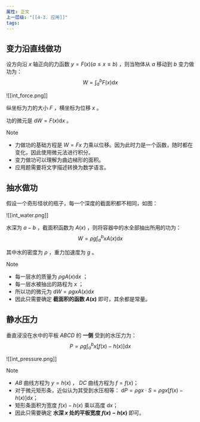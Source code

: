 ```yaml
---
属性: 正文
上一层级: "[[4-3. 应用]]"
tags:
---
```


## 变力沿直线做功

设方向沿 $x$ 轴正向的力函数 $y=F(x) (a \le x \le b)$ ，则当物体从 $a$ 移动到 $b$ 变力做功为： $$W=\int^{b}_{a} F(x) \mathrm{d}x$$

![[int_force.png]]

纵坐标为力的大小 $F$ ，横坐标为位移 $x$ 。

功的微元是 $\mathrm{d}W = F(x) \mathrm{d}x$ 。

> [!note]
> - 力做功的基础方程是 $W = Fx$ 力乘以位移。因为此时力是一个函数，随时都在变化，因此使用微元法进行积分。
> - 变力做功可以理解为曲边梯形的面积。
> - 应用题需要将文字描述转换为数学语言。


## 抽水做功

假设一个奇形怪状的瓶子，每一个深度的截面积都不相同，如图：

![[int_water.png]]

水深为 $a-b$ ，截面积函数为 $A(x)$ ，则将容器中的水全部抽出所用的功为： $$W=\rho g \int^{b}_{a} xA(x) \mathrm{d}x$$

其中水的密度为 $\rho$ ，重力加速度为 $g$ 。

> [!note] 
> - 每一层水的质量为 $\rho g A(x) \mathrm{d}x$ ；
> - 每一层水被抽出的路程为 $x$ ；
> - 所以功的微元为 $\mathrm{d}W = \rho gx A(x) \mathrm{d}x$
> - 因此只需要确定 **截面积的函数 $A(x)$** 即可，其余都是常量。

## 静水压力

垂直浸没在水中的平板 $ABCD$ 的 **一侧** 受到的水压力为： $$P = \rho g \int^{b}_{a} x[f(x)-h(x)] \mathrm{d}x$$

![[int_pressure.png]]

> [!note] 
> - $AB$ 曲线方程为 $y=h(x)$ ， $DC$ 曲线方程为 $f=f(x)$；
> - 对于微元矩形条，近似认为其受到水压相等： $\mathrm{d}P = \rho g x \cdot S = \rho g x[f(x)-h(x)]\mathrm{d}x$；
> - 矩形条面积为宽度 $f(x)-h(x)$ 乘以高度 $\mathrm{d}x$；
> - 因此只需要确定 **水深 $x$ 处的平板宽度 $f(x)-h(x)$** 即可。